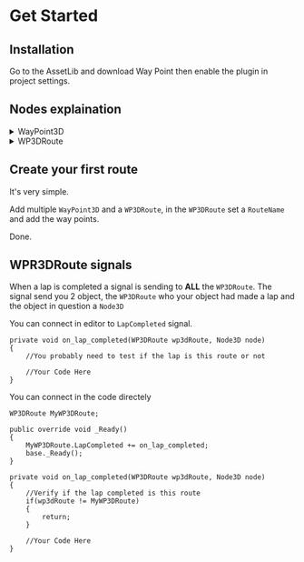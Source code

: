 # Get Started
## Installation
Go to the AssetLib and download Way Point then enable the plugin in project settings.

## Nodes explaination
<details>
  <summary>WayPoint3D</summary>
  
  ``WayPoint3D`` is a node who inherit from ``Node3D`` and who contain an ``Area3D``.

  This node act like a trigger point, like an ``Arrea3D`` you can choose ``Mask`` and ``Layer`` collision. You can also change the size of the ``BoxShape``.

  A node can be in multiple "Route" at same time.
</details>

<details>
  <summary>WP3DRoute</summary>
  
  ``WP3DRoute`` is node who inherit from ``Node``.
  This Node is the "Route".

  You need to atached at least 2 ``WayPoint3D``.
  You need to specify a ``RouteName``.
  This node has some debug settings (in editor and in runtime).
</details>

## Create your first route
It's very simple.

Add multiple ``WayPoint3D`` and a ``WP3DRoute``, in the ``WP3DRoute`` set a ``RouteName`` and add the way points.

Done.

## WPR3DRoute signals
When a lap is completed a signal is sending to <b>ALL</b> the `WP3DRoute`. The signal send you 2 object, the `WP3DRoute` who your object had made a lap and the object in question a `Node3D`

You can connect in editor to ``LapCompleted`` signal.
```
private void on_lap_completed(WP3DRoute wp3dRoute, Node3D node)
{
    //You probably need to test if the lap is this route or not

    //Your Code Here
}
```

You can connect in the code directely

```
WP3DRoute MyWP3DRoute;

public override void _Ready()
{
    MyWP3DRoute.LapCompleted += on_lap_completed;
    base._Ready();
}

private void on_lap_completed(WP3DRoute wp3dRoute, Node3D node)
{
    //Verify if the lap completed is this route
    if(wp3dRoute != MyWP3DRoute)
    {
        return;
    }

    //Your Code Here
}
```